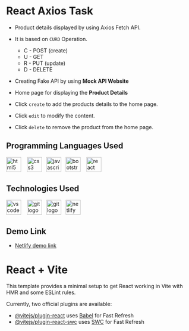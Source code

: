 
# React Axios Task

  + Product details displayed by using Axios Fetch API.
  + It is based on `CURD` Operation.
      
      + C - POST (create)
      + U - GET
      + R - PUT (update)
      + D - DELETE
  + Creating Fake API by using **Mock API Website**

+ Home page for displaying the **Product Details**
+ Click `create` to add the products details to the home page.
+ Click `edit` to modify the content.
+ Click `delete` to remove the product from the home page.

## Programming Languages Used

<div align="left" display="inline">
  <img src="https://cdn.jsdelivr.net/gh/devicons/devicon/icons/html5/html5-original.svg" height="40" alt="html5 logo"  />
  <img width="12" /><img src="https://cdn.jsdelivr.net/gh/devicons/devicon/icons/css3/css3-original.svg" height="40" alt="css3 logo"  /><img width="12" /><img src="https://cdn.jsdelivr.net/gh/devicons/devicon/icons/javascript/javascript-original.svg" height="40" alt="javascript logo"  /><img width="12" /><img src="https://cdn.jsdelivr.net/gh/devicons/devicon/icons/bootstrap/bootstrap-original.svg" height="40" alt="bootstrap logo"  /><img width="12" /> <img src="https://skillicons.dev/icons?i=react" height="40" alt="react logo"  />
</div>

## Technologies Used

<div align="left">
  <img src="https://cdn.simpleicons.org/visualstudiocode/007ACC" height="40" alt="vscode logo"  /><img width="12" /> <img src="https://cdn.simpleicons.org/git/F05032" height="40" alt="git logo"  /><img width="12" /><img src="https://cdn.simpleicons.org/github/007ACC" height="40" alt="git logo"  /><img width="12" /><img src="https://cdn.simpleicons.org/netlify/00C7B7" height="40" alt="netlify logo"  />
</div>

## Demo Link

  + [Netlify demo link](https://netlify-axios-card.netlify.app)

# React + Vite

This template provides a minimal setup to get React working in Vite with HMR and some ESLint rules.

Currently, two official plugins are available:

- [@vitejs/plugin-react](https://github.com/vitejs/vite-plugin-react/blob/main/packages/plugin-react/README.md) uses [Babel](https://babeljs.io/) for Fast Refresh
- [@vitejs/plugin-react-swc](https://github.com/vitejs/vite-plugin-react-swc) uses [SWC](https://swc.rs/) for Fast Refresh